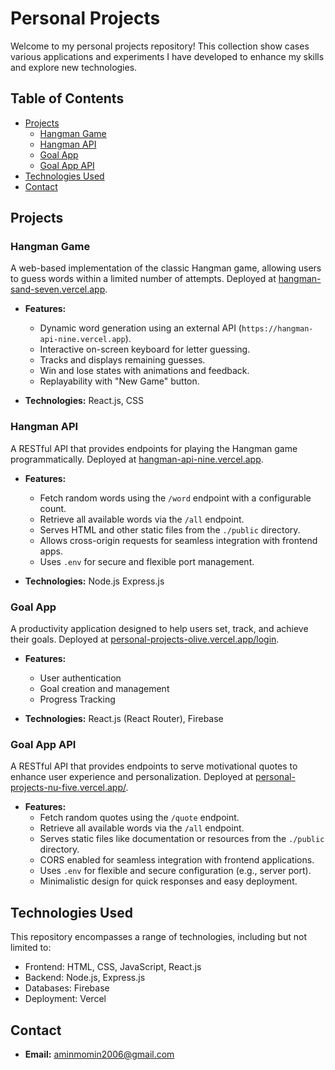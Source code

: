# Personal Projects

Welcome to my personal projects repository! This collection show cases various applications and experiments I have developed to enhance my skills and explore new technologies.

## Table of Contents

- [Projects](#projects)
  - [Hangman Game](#hangman-game)
  - [Hangman API](#hangman-api)
  - [Goal App](#goal-app)
  - [Goal App API](#goal-app-api)
- [Technologies Used](#technologies-used)
- [Contact](#contact)

## Projects

### Hangman Game

A web-based implementation of the classic Hangman game, allowing users to guess words within a limited number of attempts. Deployed at [hangman-sand-seven.vercel.app](https://hangman-sand-seven.vercel.app).

- **Features:**
  - Dynamic word generation using an external API (`https://hangman-api-nine.vercel.app`).
  - Interactive on-screen keyboard for letter guessing.
  - Tracks and displays remaining guesses.
  - Win and lose states with animations and feedback.
  - Replayability with "New Game" button.

- **Technologies:** React.js, CSS

### Hangman API

A RESTful API that provides endpoints for playing the Hangman game programmatically. Deployed at [hangman-api-nine.vercel.app](https://hangman-api-nine.vercel.app).

- **Features:**
  - Fetch random words using the `/word` endpoint with a configurable count.
  - Retrieve all available words via the `/all` endpoint.
  - Serves HTML and other static files from the `./public` directory.
  - Allows cross-origin requests for seamless integration with frontend apps.
  - Uses `.env` for secure and flexible port management.

 - **Technologies:** Node.js Express.js

### Goal App

A productivity application designed to help users set, track, and achieve their goals. Deployed at [personal-projects-olive.vercel.app/login](https://personal-projects-olive.vercel.app/login).

- **Features:**
  - User authentication
  - Goal creation and management
  - Progress Tracking

- **Technologies:** React.js (React Router), Firebase

### Goal App API

A RESTful API that provides endpoints to serve motivational quotes to enhance user experience and personalization. Deployed at [personal-projects-nu-five.vercel.app/](https://personal-projects-nu-five.vercel.app/).

- **Features:**
  - Fetch random quotes using the `/quote` endpoint.
  - Retrieve all available words via the `/all` endpoint.
  - Serves static files like documentation or resources from the `./public` directory.
  - CORS enabled for seamless integration with frontend applications.
  - Uses `.env` for flexible and secure configuration (e.g., server port).
  - Minimalistic design for quick responses and easy deployment.

## Technologies Used

This repository encompasses a range of technologies, including but not limited to:

  - Frontend: HTML, CSS, JavaScript, React.js
  - Backend: Node.js, Express.js
  - Databases: Firebase
  - Deployment: Vercel

## Contact
- **Email:** aminmomin2006@gmail.com
